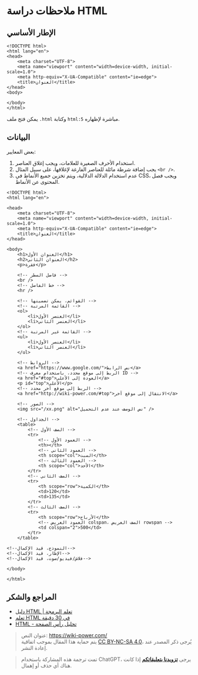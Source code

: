 # ملاحظات دراسة HTML

## الإطار الأساسي

```markup
<!DOCTYPE html>
<html lang="en">
<head>
    <meta charset="UTF-8">
    <meta name="viewport" content="width=device-width, initial-scale=1.0">
    <meta http-equiv="X-UA-Compatible" content="ie=edge">
    <title>العنوان</title>
</head>
<body>

</body>
</html>
```

يمكن فتح ملف `.html` وكتابة `html:5` مباشرة لإظهاره.

## البيانات

بعض المعايير:

1. استخدام الأحرف الصغيرة للعلامات، ويجب إغلاق العناصر.
2. يجب إضافة شرطة مائلة للعناصر الفارغة لإغلاقها، على سبيل المثال `<br />`.
3. عدم استخدام الدلالة الدلالية، ويتم تخزين جميع الأنماط في CSS، ويجب فصل المحتوى عن الأنماط.

```markup
<!DOCTYPE html>
<html lang="en">

<head>
    <meta charset="UTF-8">
    <meta name="viewport" content="width=device-width, initial-scale=1.0">
    <meta http-equiv="X-UA-Compatible" content="ie=edge">
    <title>العنوان</title>
</head>

<body>
    <h1>العنوان الأول</h1>
    <h2>العنوان الثاني</h2>
    <p>فقرة</p>

    <!-- فاصل السطر -->
    <br />
    <!-- خط الفاصل -->
    <hr />

    <!-- القوائم، يمكن تضمينها -->
    <!-- القائمة المرتبة -->
    <ol>
        <li>العنصر الأول</li>
        <li>العنصر الثاني</li>
    </ol>
    <!-- القائمة غير المرتبة -->
    <ul>
        <li>العنصر الأول</li>
        <li>العنصر الثاني</li>
    </ul>

    <!-- الروابط -->
    <a href="https://www.google.com/">نص الرابط</a>
    <!-- الربط إلى موقع محدد، باستخدام معرف ID -->
    <a href="#top">العودة إلى الأعلى</a>
    <p id="top">الأعلى</p>
    <!-- الربط إلى موقع آخر محدد -->
    <a href="http://wiki-power.com/#top">الانتقال إلى موقع آخر</a>

    <!-- الصور -->
    <img src="/xx.png" alt="نص الوصف عند عدم التحميل" />

    <!-- الجداول -->
    <table>
        <!-- الصف الأول -->
        <tr>
            <!-- العمود الأول -->
            <th></th>
            <!-- العمود الثاني -->
            <th scope="col">السبت</th>
            <!-- العمود الثالث -->
            <th scope="col">الأحد</th>
        </tr>
        <!-- الصف الثاني -->
        <tr>
            <th scope="row">الكمية</th>
            <td>120</td>
            <td>135</td>
        </tr>
        <!-- الصف الثالث -->
        <tr>
            <th scope="row">الأرباح</th>
            <!-- العمود العريض colspan، الصف العريض rowspan -->
            <td colspan="2">500</td>
        </tr>
    </table>

<!--النموذج، قيد الإكمال-->
<!--الإطار، قيد الإكمال-->
<!--فلاش/فيديو/صوت، قيد الإكمال-->

</body>

</html>
```

## المراجع والشكر

- [دليل HTML | تعلم البرمجة](http://www.runoob.com/html/html-tutorial.html)
- [تعلم HTML في 30 دقيقة](http://deerchao.net/tutorials/html/html.htm)
- [HTML - تحليل رأس الصفحة](https://www.tielemao.com/831.html)

> عنوان النص: <https://wiki-power.com/>  
> يتم حماية هذا المقال بموجب اتفاقية [CC BY-NC-SA 4.0](https://creativecommons.org/licenses/by/4.0/deed.zh)، يُرجى ذكر المصدر عند إعادة النشر.

> تمت ترجمة هذه المشاركة باستخدام ChatGPT، يرجى [**تزويدنا بتعليقاتكم**](https://github.com/linyuxuanlin/Wiki_MkDocs/issues/new) إذا كانت هناك أي حذف أو إهمال.